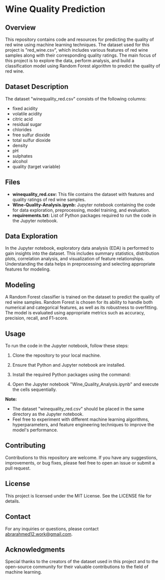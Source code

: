 # Wine Quality Prediction

## Overview
This repository contains code and resources for predicting the quality of red wine using machine learning techniques. The dataset used for this project is "red_wine.csv", which includes various features of red wine samples along with their corresponding quality ratings. The main focus of this project is to explore the data, perform analysis, and build a classification model using Random Forest algorithm to predict the quality of red wine.

## Dataset Description
The dataset "winequality_red.csv" consists of the following columns:
- fixed acidity
- volatile acidity
- citric acid
- residual sugar
- chlorides
- free sulfur dioxide
- total sulfur dioxide
- density
- pH
- sulphates
- alcohol
- quality (target variable)

## Files
- **winequality_red.csv:** This file contains the dataset with features and quality ratings of red wine samples.
- **Wine-Quality-Analysis.ipynb:** Jupyter notebook containing the code for data exploration, preprocessing, model training, and evaluation.
- **requirements.txt:** List of Python packages required to run the code in the Jupyter notebook.

## Data Exploration
In the Jupyter notebook, exploratory data analysis (EDA) is performed to gain insights into the dataset. This includes summary statistics, distribution plots, correlation analysis, and visualization of feature relationships. Understanding the data helps in preprocessing and selecting appropriate features for modeling.

## Modeling
A Random Forest classifier is trained on the dataset to predict the quality of red wine samples. Random Forest is chosen for its ability to handle both numerical and categorical features, as well as its robustness to overfitting. The model is evaluated using appropriate metrics such as accuracy, precision, recall, and F1-score.

## Usage
To run the code in the Jupyter notebook, follow these steps:
1. Clone the repository to your local machine.
2. Ensure that Python and Jupyter notebook are installed.
3. Install the required Python packages using the command:

4. Open the Jupyter notebook "Wine_Quality_Analysis.ipynb" and execute the cells sequentially.

**Note:**
- The dataset "winequality_red.csv" should be placed in the same directory as the Jupyter notebook.
- Feel free to experiment with different machine learning algorithms, hyperparameters, and feature engineering techniques to improve the model's performance.

## Contributing
Contributions to this repository are welcome. If you have any suggestions, improvements, or bug fixes, please feel free to open an issue or submit a pull request.

## License
This project is licensed under the MIT License. See the LICENSE file for details.

## Contact
For any inquiries or questions, please contact [abrarahmed12.work@gmail.com](mailto:abrarahmed12.work@gmail.com).

## Acknowledgments
Special thanks to the creators of the dataset used in this project and to the open-source community for their valuable contributions to the field of machine learning.
